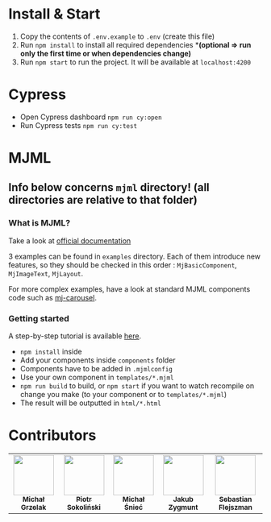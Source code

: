 # Install & Start
1. Copy the contents of `.env.example` to `.env` (create this file)
1. Run `npm install` to install all required dependencies ***(optional => run only the first time or when dependencies change)**
1. Run `npm start` to run the project. It will be available at `localhost:4200`
# Cypress
* Open Cypress dashboard `npm run cy:open`
* Run Cypress tests `npm run cy:test`

# MJML
## Info below concerns `mjml` directory! (all directories are relative to that folder)

### What is MJML?
Take a look at [official documentation](https://mjml.io/documentation/#getting-started)

3 examples can be found in `examples` directory. Each of them introduce new features, so they should be checked in this order : `MjBasicComponent`, `MjImageText`, `MjLayout`.

For more complex examples, have a look at standard MJML components code such as [mj-carousel](https://github.com/mjmlio/mjml/tree/master/packages/mjml-accordion).

### Getting started

A step-by-step tutorial is available [here](https://medium.com/mjml-making-responsive-email-easy/tutorial-creating-your-own-component-with-mjml-4-1c0e84e97b36).

* `npm install` inside
* Add your components inside `components` folder
* Components have to be added in `.mjmlconfig`
* Use your own component in `templates/*.mjml`
* `npm run build` to build, or `npm start` if you want to watch recompile on change you make (to your component or to `templates/*.mjml`)
* The result will be outputted in `html/*.html`

# Contributors

<!-- ALL-CONTRIBUTORS-LIST:START -->
<!-- prettier-ignore-start -->
<!--suppress ALL:START -->
<table>
  <tr>
    <td align="center"><a href="https://github.com/michal-grzelak">
      <img src="https://avatars3.githubusercontent.com/u/29845162?s=460&u=4898381c1c89b7c5170b49a21f49edf27b3fac7d&v=4" width="80px;" alt=""/>
      <br /><sub><b>Michał Grzelak</b></sub></a><br />
    </td>
    <td align="center"><a href="https://github.com/PiotrSokolinski">
      <img src="https://avatars3.githubusercontent.com/u/37448494?s=400&u=227e2e3078f33c70760dcf746011d1a73496b2d2&v=4" width="80px;" alt=""/>
      <br /><sub><b>Piotr Sokoliński</b></sub></a><br />
    </td>
    <td align="center"><a href="https://github.com/msniec">
      <img src="https://avatars3.githubusercontent.com/u/45016936?s=400&u=d580a237ea6314283f8912e5f7b705b73fd10dc5&v=4" width="80px;" alt=""/>
      <br /><sub><b>Michał Śnieć</b></sub></a><br />
    </td>
    <td align="center"><a href="https://github.com/Jakub-Zygmunt">
      <img src="https://avatars1.githubusercontent.com/u/67907594?s=400&u=fddd489b80f9b5aa7083008036614289c7c475bd&v=4" width="80px;" alt=""/>
      <br /><sub><b>Jakub Zygmunt</b></sub></a><br />
    </td>
    <td align="center"><a href="https://github.com/sflejszman">
      <img src="https://avatars2.githubusercontent.com/u/12885723?s=460&u=e388e77a2eb2422f8d29e18914aee0d91334cc06&v=4" width="80px;" alt=""/>
      <br /><sub><b>Sebastian Flejszman</b></sub></a><br />
    </td>
  </tr>
</table>

<!--suppress ALL:END -->
<!-- prettier-ignore-end -->

<!-- ALL-CONTRIBUTORS-LIST:END -->
